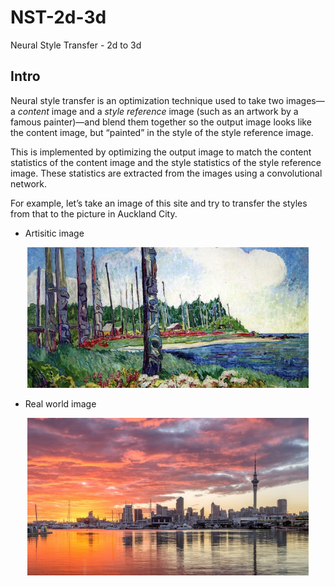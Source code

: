 # NST-2d-3d
Neural Style Transfer  - 2d to 3d
## Intro

Neural style transfer is an optimization technique used to take two images—a *content* image and a *style reference* image (such as an artwork by a famous painter)—and blend them together so the output image looks like the content image, but “painted” in the style of the style reference image.

This is implemented by optimizing the output image to match the content statistics of the content image and the style statistics of the style reference image. These statistics are extracted from the images using a convolutional network.

For example, let’s take an image of this site and try to transfer the styles from that to the picture in Auckland City.

* Artisitic image
<p align="center">
  <img src="https://github.com/thiwankajayasiri/NST-2d-3d/blob/master/Emily_Carr_2-660x330.jpg" width="450" title="Chart-Selection">
</p>

* Real world image

<p align="center">
  <img src="https://github.com/thiwankajayasiri/NST-2d-3d/blob/master/auckland-new-zealand-city-sunset_1591955741.jpg" width="450" title="Chart-Selection">
</p>



